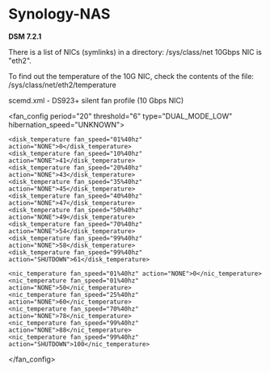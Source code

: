 # Synology-NAS

**DSM 7.2.1**

There is a list of NICs (symlinks) in a directory: /sys/class/net
10Gbps NIC is "eth2".

To find out the temperature of the 10G NIC, check the contents of the file: /sys/class/net/eth2/temperature

scemd.xml - DS923+ silent fan profile (10 Gbps NIC)

<fan_config period="20" threshold="6" type="DUAL_MODE_LOW" hibernation_speed="UNKNOWN">
	
	<disk_temperature fan_speed="01%40hz" action="NONE">0</disk_temperature>
	<disk_temperature fan_speed="10%40hz" action="NONE">41</disk_temperature>
	<disk_temperature fan_speed="20%40hz" action="NONE">43</disk_temperature>
	<disk_temperature fan_speed="35%40hz" action="NONE">45</disk_temperature>
	<disk_temperature fan_speed="40%40hz" action="NONE">47</disk_temperature>
	<disk_temperature fan_speed="50%40hz" action="NONE">49</disk_temperature>
	<disk_temperature fan_speed="70%40hz" action="NONE">54</disk_temperature>
	<disk_temperature fan_speed="99%40hz" action="NONE">58</disk_temperature>
	<disk_temperature fan_speed="99%40hz" action="SHUTDOWN">61</disk_temperature>

	<nic_temperature fan_speed="01%40hz" action="NONE">0</nic_temperature>
	<nic_temperature fan_speed="01%40hz" action="NONE">50</nic_temperature>
	<nic_temperature fan_speed="25%40hz" action="NONE">60</nic_temperature>
	<nic_temperature fan_speed="70%40hz" action="NONE">78</nic_temperature>
	<nic_temperature fan_speed="99%40hz" action="NONE">88</nic_temperature>
	<nic_temperature fan_speed="99%40hz" action="SHUTDOWN">100</nic_temperature>
 
</fan_config>
